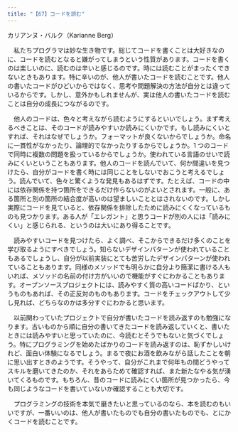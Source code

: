 ```yaml
---
title: "【67】コードを読む"
---
```



カリアンヌ・バルク（Karianne Berg）


　私たちプログラマは妙な生き物です。総じてコードを書くことは大好きなのに、コードを読むとなると嫌がってしまうという性質があります。コードを書くのは楽しいのに、読むのは辛いと感じるのです。時には読むことがまったくできないときもあります。特に辛いのが、他人が書いたコードを読むことです。他人の書いたコードがひどいからではなく、思考や問題解決の方法が自分とは違っているからです。しかし、意外かもしれませんが、実は他人の書いたコードを読むことは自分の成長につながるのです。

　他人のコードは、色々と考えながら読むようにするといいでしょう。まず考えるべきことは、そのコードが読みやすいか読みにくいかです。もし読みにくいとすれば、それはなぜでしょうか。フォーマットが良くないからでしょうか。命名に一貫性がなかったり、論理的でなかったりするからでしょうか。1 つのコードで同時に複数の問題を扱っているからでしょうか。使われている言語のせいで読みにくいということもあります。他人のコードを読んでいて、何か間違いを見つけたら、自分がコードを書く時には同じことをしないでおこうと考えるでしょう。読んでいて、色々と驚くような発見もあるはずです。たとえば、コードの中には依存関係を持つ箇所をできるだけ作らないのがよいとされます。一般に、ある箇所と別の箇所の結合度が高いのは望ましいこととはされないのです。しかし実際にコードを見ていると、依存関係を排除したために読みにくくなっているものも見つかります。ある人が「エレガント」と思うコードが別の人には「読みにくい」と感じられる、というのは大いにあり得ることです。

　読みやすいコードを見つけたら、よく調べ、そこからできるだけ多くのことを学び取るようにすべきでしょう。知らないデザインパターンが使われていることもあるでしょうし、自分が以前実装にとても苦労したデザインパターンが使われていることもあります。同様のメソッドでも明らかに自分より簡潔に書ける人もいれば、メソッドの名前の付け方がいいので機能がすぐにわかることもあります。オープンソースプロジェクトには、読みやすく質の高いコードばかり、というものもあれば、その正反対のものもあります。コードをチェックアウトして少し見れば、どちらなのかは多分すぐにわかると思います。

　以前関わっていたプロジェクトで自分が書いたコードを読み返すのも勉強になります。古いものから順に自分の書いてきたコードを読み返していくと、書いたときには読みやすいと思っていたのに、今読むとそうでもないと気づくでしょう。特にプログラミングを始めたばかりのコードを読み返すのは、恥ずかしいけれど、面白い体験になるでしょう。まるで夜にお酒を飲みながら話したことを朝に思い出すときのようです。そうやって、自分がこれまで何年もの間どうやってスキルを磨いてきたのか、それをあらためて確認すれば、また新たなやる気が湧いてくるものです。もちろん、昔のコードに読みにくい箇所が見つかったら、今も同じようなコードを書いていないか確認することも大切です。

　プログラミングの技術を本気で磨きたいと思っているのなら、本を読むのもいいですが、一番いいのは、他人が書いたものでも自分の書いたものでも、とにかくコードを読むことです。
